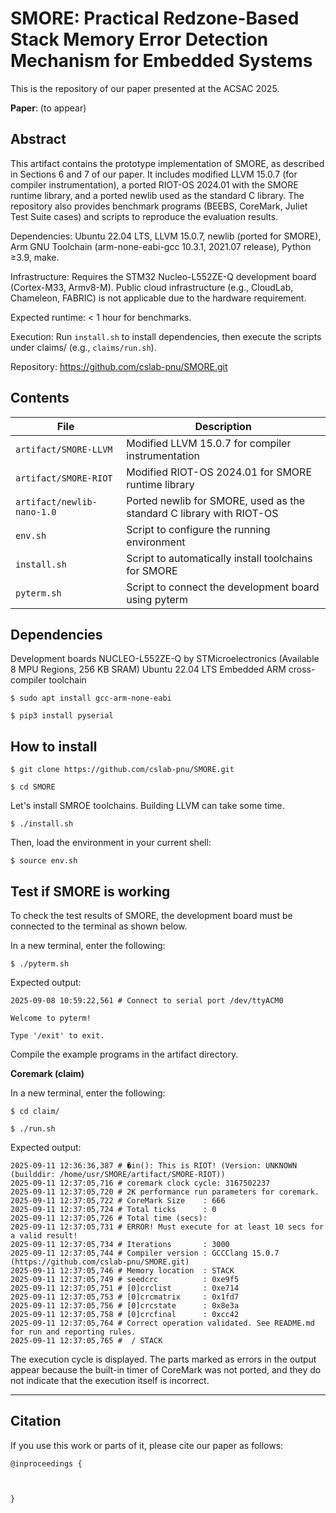# SMORE: Practical Redzone-Based Stack Memory Error Detection Mechanism for Embedded Systems

This is the repository of our paper presented at the ACSAC 2025.

**Paper**: (to appear)

## Abstract

This artifact contains the prototype implementation of SMORE, as described in Sections 6 and 7 of our paper. It includes modified LLVM 15.0.7 (for compiler instrumentation), a ported RIOT-OS 2024.01 with the SMORE runtime library, and a ported newlib used as the standard C library. The repository also provides benchmark programs (BEEBS, CoreMark, Juliet Test Suite cases) and scripts to reproduce the evaluation results.

Dependencies: Ubuntu 22.04 LTS, LLVM 15.0.7, newlib (ported for SMORE), Arm GNU Toolchain (arm-none-eabi-gcc 10.3.1, 2021.07 release), Python ≥3.9, make.

Infrastructure: Requires the STM32 Nucleo-L552ZE-Q development board (Cortex-M33, Armv8-M). Public cloud infrastructure (e.g., CloudLab, Chameleon, FABRIC) is not applicable due to the hardware requirement.

Expected runtime: < 1 hour for benchmarks.

Execution: Run `install.sh` to install dependencies, then execute the scripts under claims/ (e.g., `claims/run.sh`).

Repository: https://github.com/cslab-pnu/SMORE.git

## Contents

| File              | Description                                                 |
| ----------------- | ----------------------------------------------------------- |
| `artifact/SMORE-LLVM` | Modified LLVM 15.0.7 for compiler instrumentation           |
| `artifact/SMORE-RIOT`    | Modified RIOT-OS 2024.01 for SMORE runtime library          |
| `artifact/newlib-nano-1.0`          | Ported newlib for SMORE, used as the standard C library with RIOT-OS |                                                           |
| `env.sh`          | Script to configure the running environment                 |
| `install.sh`      | Script to automatically install toolchains for SMORE     |
| `pyterm.sh`       | Script to connect the development board using pyterm        |

## Dependencies

Development boards NUCLEO-L552ZE-Q by STMicroelectronics (Available 8 MPU Regions, 256 KB SRAM)
Ubuntu 22.04 LTS
Embedded ARM cross-compiler toolchain

```
$ sudo apt install gcc-arm-none-eabi

$ pip3 install pyserial
```

## How to install

```
$ git clone https://github.com/cslab-pnu/SMORE.git

$ cd SMORE
```

Let's install SMROE toolchains. Building LLVM can take some time.

```
$ ./install.sh
```

Then, load the environment in your current shell:

```
$ source env.sh
```

## Test if SMORE is working

To check the test results of SMORE, the development board must be connected to the terminal as shown below.

In a new terminal, enter the following:

```
$ ./pyterm.sh
```

Expected output:

```
2025-09-08 10:59:22,561 # Connect to serial port /dev/ttyACM0

Welcome to pyterm!

Type '/exit' to exit.
```

Compile the example programs in the artifact directory.

**Coremark (claim)**

In a new terminal, enter the following:

```
$ cd claim/

$ ./run.sh
```

Expected output:

```
2025-09-11 12:36:36,387 # �in(): This is RIOT! (Version: UNKNOWN (builddir: /home/usr/SMORE/artifact/SMORE-RIOT))
2025-09-11 12:37:05,716 # coremark clock cycle: 3167502237
2025-09-11 12:37:05,720 # 2K performance run parameters for coremark.
2025-09-11 12:37:05,722 # CoreMark Size    : 666
2025-09-11 12:37:05,724 # Total ticks      : 0
2025-09-11 12:37:05,726 # Total time (secs):
2025-09-11 12:37:05,731 # ERROR! Must execute for at least 10 secs for a valid result!
2025-09-11 12:37:05,734 # Iterations       : 3000
2025-09-11 12:37:05,744 # Compiler version : GCCClang 15.0.7 (https://github.com/cslab-pnu/SMORE.git)
2025-09-11 12:37:05,746 # Memory location  : STACK
2025-09-11 12:37:05,749 # seedcrc          : 0xe9f5
2025-09-11 12:37:05,751 # [0]crclist       : 0xe714
2025-09-11 12:37:05,753 # [0]crcmatrix     : 0x1fd7
2025-09-11 12:37:05,756 # [0]crcstate      : 0x8e3a
2025-09-11 12:37:05,758 # [0]crcfinal      : 0xcc42
2025-09-11 12:37:05,764 # Correct operation validated. See README.md for run and reporting rules.
2025-09-11 12:37:05,765 #  / STACK
```

The execution cycle is displayed.
The parts marked as errors in the output appear because the built-in timer of CoreMark was not ported, and they do not indicate that the execution itself is incorrect.

---
## Citation

If you use this work or parts of it, please cite our paper as follows:

```
@inproceedings {

  

}
```
